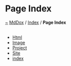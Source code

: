 <a id="page-index"></a>
<h1>Page Index</h1>
<a href="https://github.com/CharlesCarley/MdDox#~">~</a>
<a href="indexpage.md#mddox">MdDox</a>
<span class="inline-text">/</span>
<a href="index.md#index">Index</a>
<span class="inline-text">/</span>
<span class="bold-text"><b>Page Index</b></span>
<br/>
<br/>
<ul>
<li><a href="Html.md#html">Html</a>
</li>
<li><a href="Image.md#image">Image</a>
</li>
<li><a href="Project.md#project">Project</a>
</li>
<li><a href="Site.md#site">Site</a>
</li>
<li><a href="indexpage.md#index">index</a>
</li>
</ul>
</div>
</div>
</body>
</html>
